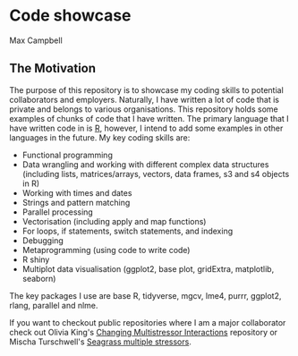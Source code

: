 # Code showcase

Max Campbell

## The Motivation

The purpose of this repository is to showcase my coding skills to potential collaborators and employers. Naturally, I have written a lot of code that is private and belongs to various organisations. This repository holds some examples of chunks of code that I have written. The primary language that I have written code in is [R](https://github.com/maxcampb/Code_showcase/tree/master/R_code), however, I intend to add some examples in other languages in the future. My key coding skills are:

* Functional programming
* Data wrangling and working with different complex data structures (including lists, matrices/arrays, vectors, data frames, s3 and s4 objects in R)
* Working with times and dates
* Strings and pattern matching
* Parallel processing
* Vectorisation (including apply and map functions)
* For loops, if statements, switch statements, and indexing
* Debugging
* Metaprogramming (using code to write code)
* R shiny
* Multiplot data visualisation (ggplot2, base plot, gridExtra, matplotlib, seaborn)

The key packages I use are base R, tidyverse, mgcv, lme4, purrr, ggplot2, rlang, parallel and nlme.

If you want to checkout public repositories where I am a major collaborator check out Olivia King's [Changing Multistressor Interactions](https://github.com/oliviakpj/Changing_multistressor_interactions) repository or Mischa Turschwell's [Seagrass multiple stressors](https://github.com/mpturschwell/Seagrass_multiple_stressors).
